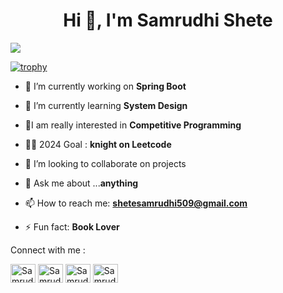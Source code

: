 
<!--### Hi there 👋
**Samrudhi00/Samrudhi00** is a ✨ _special_ ✨ repository because its `README.md` (this file) appears on your GitHub profile.
-->

<h1 align="center">Hi 👋, I'm Samrudhi Shete</h1>

![](https://komarev.com/ghpvc/?username=Samrudhi00&color=green)

[![trophy](https://github-profile-trophy.vercel.app/?username=ryo-ma&theme=onedark)](https://github.com/ryo-ma/github-profile-trophy)


- 🔭 I’m currently working on **Spring Boot**
  
- 🌱 I’m currently learning **System Design**
  
- 👨‍I am really interested in **Competitive Programming**
  
- 👨‍💻 2024 Goal : **knight on Leetcode**
  
- 👯 I’m looking to collaborate on projects
  
- 💬 Ask me about ...**anything**

- 📫 How to reach me: **shetesamrudhi509@gmail.com**
  
- ⚡ Fun fact: **Book Lover**

Connect with me :

<p align="left">
<a href="https://www.linkedin.com/in/samrudhi-shete-807a9320a" target="blank"><img align="center" src="https://raw.githubusercontent.com/rahuldkjain/github-profile-readme-generator/master/src/images/icons/Social/linked-in-alt.svg" alt="SamrudhiShete" height="30" width="40" /></a>
<a href="https://www.instagram.com/shetesamrudhi00?igsh=aDY0MTR4MjZoa21p" target="blank"><img align="center" src="https://raw.githubusercontent.com/rahuldkjain/github-profile-readme-generator/master/src/images/icons/Social/instagram.svg" alt="SamrudhiShete" height="30" width="40" /></a>
<a href="https://www.leetcode.com/Samrudhi_01" target="blank"><img align="center" src="https://raw.githubusercontent.com/rahuldkjain/github-profile-readme-generator/master/src/images/icons/Social/leet-code.svg" alt="SamrudhiShete" height="30" width="40" /></a>
<a href="https://auth.geeksforgeeks.org/user/samrudhi00" target="blank"><img align="center" src="https://raw.githubusercontent.com/rahuldkjain/github-profile-readme-generator/master/src/images/icons/Social/geeks-for-geeks.svg" alt="SamrudhiShete" height="30" width="40" /></a>
</p>




